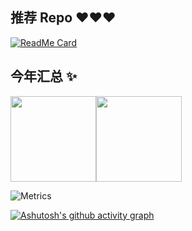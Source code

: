 
## 推荐 Repo ❤️❤️❤️
[![ReadMe Card](https://github-readme-stats.vercel.app/api/pin/?username=zhuSilence&repo=Ad-papers)]()


## 今年汇总 ✨

<img align="" height="137px" src="https://github-readme-stats.vercel.app/api?username=zhuSilence&hide_title=true&hide_border=true&show_icons=true&include_all_commits=false&line_height=21&bg_color=0,EC6C6C,FFD479,FFFC79,73FA79&theme=graywhite&locale=cn" /><img align="" height="137px" src="https://github-readme-stats.vercel.app/api/top-langs/?username=zhuSilence&hide_title=true&hide_border=true&layout=compact&bg_color=0,73FA79,73FDFF,D783FF&theme=graywhite&locale=cn" />

![Metrics](https://metrics.lecoq.io/zhuSilence?template=classic&base=header%2C%20activity%2C%20community%2C%20repositories%2C%20metadata&base.indepth=false&base.hireable=false&base.skip=false&config.timezone=Asia%2FShanghai)

[![Ashutosh's github activity graph](https://github-readme-activity-graph.vercel.app/graph?username=zhuSilence&theme=dracula)](https://github.com/ashutosh00710/github-readme-activity-graph)

